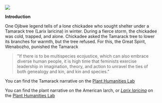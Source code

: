 <a href="https://www.juncture-digital.org"><img src="https://juncture-digital.github.io/juncture/static/images/ve-button.png"></a>

<param ve-config 
title="What We Know Now: Tracing the Tamarack"    source-
	   image="https://upload.wikimedia.org/wikipedia/commons/4/4b/Crowns_of_Siberian_larch_in_winter.jpg"   banner="https://upload.wikimedia.org/wikipedia/commons/4/4b/Crowns_of_Siberian_larch_in_winter.jpg" 
height=100
author="Hannah Hardenbergh"
layout="vertical">

**Introduction**

One Ojibwe legend tells of a lone chickadee who sought shelter under a Tamarack tree (Larix laricina) in winter. During a fierce storm, the chickadee was cold, trapped, and alone. Chickadee asked the Tamarack tree to lower its branches for warmth, but the tree refused. For this, the Great Spirit, Wenabozho, punished the Tamarack

>"If there is to be  multispecies ecojustice, which can also embrace diverse human people, it is high time that  feminists exercise leadership in imagination, theory, and action to unravel the ties of both  genealogy and kin, and kin and species."  

You can find the Tamarack narrative on the [Plant Humanities Lab](https://lab.plant-humanities.org/)

You can find the plant narrative on the American larch, or *[Larix laricina](https://en.wikipedia.org/wiki/Larix_laricina)* on the [Plant Humanities Lab](https://lab.plant-humanities.org/)








